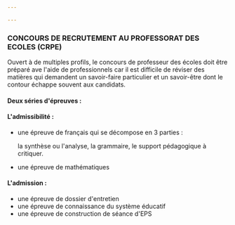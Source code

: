 ```yaml
---

---
```

### CONCOURS DE RECRUTEMENT AU    PROFESSORAT DES ECOLES (CRPE)

Ouvert à de multiples profils, le concours de professeur des écoles doit être préparé ave l'aide de professionnels car il est difficile de réviser des matières qui demandent un savoir-faire particulier et un savoir-être dont le contour échappe souvent aux candidats. 

#### Deux séries d'épreuves : 

#### L'admissibilité : 

* une épreuve de français qui se décompose en 3 parties : 

  la synthèse ou l'analyse, la grammaire, le support pédagogique à critiquer.
* une épreuve de mathématiques

#### L'admission : 

* une épreuve de dossier d'entretien
* une épreuve de connaissance du système éducatif
* une épreuve de construction de séance d'EPS